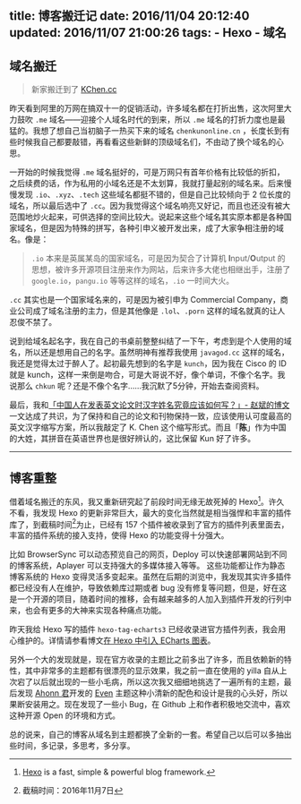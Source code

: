 title: 博客搬迁记
date: 2016/11/04 20:12:40
updated: 2016/11/07 21:00:26
tags:
    - Hexo
    - 域名
---

## 域名搬迁

> 新家搬迁到了 [KChen.cc](http://kchen.cc) 

昨天看到阿里的万网在搞双十一的促销活动，许多域名都在打折出售，这次阿里大力鼓吹 `.me` 域名——迎接个人域名时代的到来，所以 `.me` 域名的打折力度也是最猛的。我想了想自己当初脑子一热买下来的域名 `chenkunonline.cn` ，长度长到有些时候我自己都要敲错，再看看这些新鲜的顶级域名们，不由动了换个域名的心思。

<!--more-->

一开始的时候我觉得 `.me` 域名挺好的，可是万网只有首年价格有比较低的折扣，之后续费的话，作为私用的小域名还是不太划算，我就打量起别的域名来。后来慢慢发现 `.io`、`.xyz`、`.tech` 这些域名都挺不错的，但是自己比较倾向于 2 位长度的域名，所以最后选中了 `.cc`。因为我觉得这个域名响亮又好记，而且也还没有被大范围地炒火起来，可供选择的空间比较大。说起来这些个域名其实原本都是各种国家域名，但是因为特殊的拼写，各种引申义被开发出来，成了大家争相注册的域名。像是：

> `.io` 本来是英属某岛的国家域名，可是因为契合了计算机 **I**nput/**O**utput 的思想，被许多开源项目注册来作为网站，后来许多大佬也相继出手，注册了 `google.io`，`pangu.io` 等等这样的域名，`.io` 一时间大火。

`.cc` 其实也是一个国家域名来的，可是因为被引申为 Commercial Company，商业公司成了域名注册的主力，但是其他像是 `.lol`、`.porn` 这样的域名就真的让人忍俊不禁了。

说到给域名起名字，我在自己的书桌前整整纠结了一下午，考虑到是个人使用的域名，所以还是想用自己的名字。虽然明神有推荐我使用 `javagod.cc` 这样的域名，我还是觉得太过于醉人了。起初最先想到的名字是 `kunch`，因为我在 Cisco 的 ID 就是 kunch，这样一来倒是吻合，可是大哥说不好，像个单词，不像个名字。我说那么 `chkun` 呢？还是不像个名字……我沉默了5分钟，开始去查阅资料。

最后，我和[「中国人在发表英文论文时汉字姓名究竟应该如何写？」- 赵斌的博文](http://blog.sciencenet.cn/blog-502444-564473.html) 一文达成了共识，为了保持和自己的论文和刊物保持一致，应该使用认可度最高的英文汉字缩写方案，所以我敲定了 K. Chen 这个缩写形式。而且「**陈**」作为中国的大姓，其拼音在英语世界也是很好辨认的，这比保留 Kun 好了许多。

---

## 博客重整

借着域名搬迁的东风，我又重新研究起了前段时间无缘无故死掉的 Hexo[^1]。许久不看，我发现 Hexo 的更新非常巨大，最大的变化当然就是相当强悍和丰富的插件库了，到截稿时间[^2]为止，已经有 157 个插件被收录到了官方的插件列表里面去，丰富的插件系统的接入支持，使得 Hexo 的功能变得十分强大。

比如 BrowserSync 可以动态预览自己的网页，Deploy 可以快速部署网站到不同的博客系统，Aplayer 可以支持强大的多媒体接入等等。 这些功能都让作为静态博客系统的 Hexo 变得灵活多变起来。虽然在后期的浏览中，我发现其实许多插件都已经没有人在维护，导致依赖库过期或者 bug 没有修复等问题，但是，好在这是一个开源的项目，随着时间的推移，会有越来越多的人加入到插件开发的行列中来，也会有更多的大神来实现各种痛点功能。

昨天我给 Hexo 写的插件 `hexo-tag-echarts3` 已经收录进官方插件列表，我会用心维护的。详情请参看博文[在 Hexo 中引入 ECharts 图表](http://kchen.cc/2016/11/05/echarts-in-hexo/)。

另外一个大的发现就是，现在官方收录的主题比之前多出了许多，而且依赖新的特性，其中非常多的主题都有很漂亮的显示效果，我之前一直在使用的 yilla 自从上次宕了以后就出现的一些小毛病，所以这次我又细细地挑选了一遍所有的主题，最后发现 [Ahonn 君](http://www.ahonn.me)开发的 [Even](https://github.com/ahonn/hexo-theme-even) 主题这种小清新的配色和设计是我的心头好，所以果断安装用之。现在发现了一些小 Bug，在 Github 上和作者积极地交流中，喜欢这种开源 Open 的环境和方式。

总的说来，自己的博客从域名到主题都换了全新的一套。希望自己以后可以多抽出些时间，多记录，多思考，多分享。

[^1]: [Hexo](https://hexo.io) is a fast, simple & powerful blog framework.
[^2]: 截稿时间：2016年11月7日
